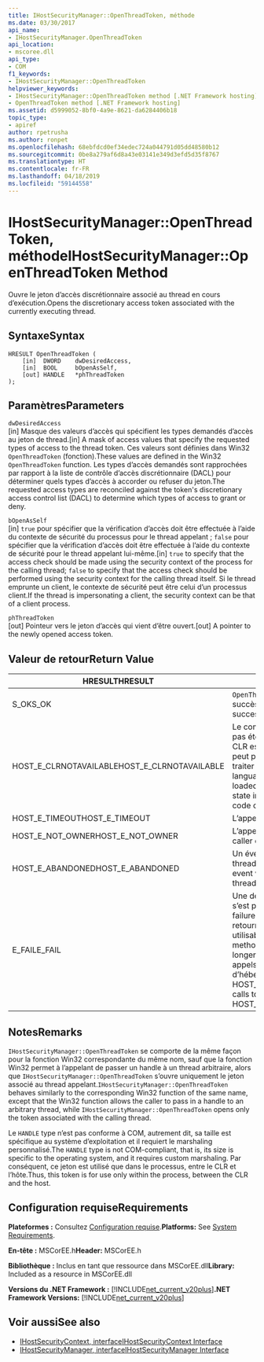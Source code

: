 ```yaml
---
title: IHostSecurityManager::OpenThreadToken, méthode
ms.date: 03/30/2017
api_name:
- IHostSecurityManager.OpenThreadToken
api_location:
- mscoree.dll
api_type:
- COM
f1_keywords:
- IHostSecurityManager::OpenThreadToken
helpviewer_keywords:
- IHostSecurityManager::OpenThreadToken method [.NET Framework hosting]
- OpenThreadToken method [.NET Framework hosting]
ms.assetid: d5999052-8bf0-4a9e-8621-da6284406b18
topic_type:
- apiref
author: rpetrusha
ms.author: ronpet
ms.openlocfilehash: 68ebfdcd0ef34edec724a044791d05dd48580b12
ms.sourcegitcommit: 0be8a279af6d8a43e03141e349d3efd5d35f8767
ms.translationtype: HT
ms.contentlocale: fr-FR
ms.lasthandoff: 04/18/2019
ms.locfileid: "59144558"
---
```

# <a name="ihostsecuritymanageropenthreadtoken-method"></a><span data-ttu-id="8da92-102">IHostSecurityManager::OpenThreadToken, méthode</span><span class="sxs-lookup"><span data-stu-id="8da92-102">IHostSecurityManager::OpenThreadToken Method</span></span>
<span data-ttu-id="8da92-103">Ouvre le jeton d’accès discrétionnaire associé au thread en cours d’exécution.</span><span class="sxs-lookup"><span data-stu-id="8da92-103">Opens the discretionary access token associated with the currently executing thread.</span></span>  
  
## <a name="syntax"></a><span data-ttu-id="8da92-104">Syntaxe</span><span class="sxs-lookup"><span data-stu-id="8da92-104">Syntax</span></span>  
  
```  
HRESULT OpenThreadToken (  
    [in]  DWORD    dwDesiredAccess,   
    [in]  BOOL     bOpenAsSelf,   
    [out] HANDLE   *phThreadToken  
);  
```  
  
## <a name="parameters"></a><span data-ttu-id="8da92-105">Paramètres</span><span class="sxs-lookup"><span data-stu-id="8da92-105">Parameters</span></span>  
 `dwDesiredAccess`  
 <span data-ttu-id="8da92-106">[in] Masque des valeurs d’accès qui spécifient les types demandés d’accès au jeton de thread.</span><span class="sxs-lookup"><span data-stu-id="8da92-106">[in] A mask of access values that specify the requested types of access to the thread token.</span></span> <span data-ttu-id="8da92-107">Ces valeurs sont définies dans Win32 `OpenThreadToken` (fonction).</span><span class="sxs-lookup"><span data-stu-id="8da92-107">These values are defined in the Win32 `OpenThreadToken` function.</span></span> <span data-ttu-id="8da92-108">Les types d’accès demandés sont rapprochées par rapport à la liste de contrôle d’accès discrétionnaire (DACL) pour déterminer quels types d’accès à accorder ou refuser du jeton.</span><span class="sxs-lookup"><span data-stu-id="8da92-108">The requested access types are reconciled against the token's discretionary access control list (DACL) to determine which types of access to grant or deny.</span></span>  
  
 `bOpenAsSelf`  
 <span data-ttu-id="8da92-109">[in] `true` pour spécifier que la vérification d’accès doit être effectuée à l’aide du contexte de sécurité du processus pour le thread appelant ; `false` pour spécifier que la vérification d’accès doit être effectuée à l’aide du contexte de sécurité pour le thread appelant lui-même.</span><span class="sxs-lookup"><span data-stu-id="8da92-109">[in] `true` to specify that the access check should be made using the security context of the process for the calling thread; `false` to specify that the access check should be performed using the security context for the calling thread itself.</span></span> <span data-ttu-id="8da92-110">Si le thread emprunte un client, le contexte de sécurité peut être celui d’un processus client.</span><span class="sxs-lookup"><span data-stu-id="8da92-110">If the thread is impersonating a client, the security context can be that of a client process.</span></span>  
  
 `phThreadToken`  
 <span data-ttu-id="8da92-111">[out] Pointeur vers le jeton d’accès qui vient d’être ouvert.</span><span class="sxs-lookup"><span data-stu-id="8da92-111">[out] A pointer to the newly opened access token.</span></span>  
  
## <a name="return-value"></a><span data-ttu-id="8da92-112">Valeur de retour</span><span class="sxs-lookup"><span data-stu-id="8da92-112">Return Value</span></span>  
  
|<span data-ttu-id="8da92-113">HRESULT</span><span class="sxs-lookup"><span data-stu-id="8da92-113">HRESULT</span></span>|<span data-ttu-id="8da92-114">Description</span><span class="sxs-lookup"><span data-stu-id="8da92-114">Description</span></span>|  
|-------------|-----------------|  
|<span data-ttu-id="8da92-115">S_OK</span><span class="sxs-lookup"><span data-stu-id="8da92-115">S_OK</span></span>|<span data-ttu-id="8da92-116">`OpenThreadToken` retourné avec succès.</span><span class="sxs-lookup"><span data-stu-id="8da92-116">`OpenThreadToken` returned successfully.</span></span>|  
|<span data-ttu-id="8da92-117">HOST_E_CLRNOTAVAILABLE</span><span class="sxs-lookup"><span data-stu-id="8da92-117">HOST_E_CLRNOTAVAILABLE</span></span>|<span data-ttu-id="8da92-118">Le common language runtime (CLR) n’a pas été chargé dans un processus ou le CLR est dans un état dans lequel il ne peut pas exécuter le code managé ou traiter l’appel avec succès.</span><span class="sxs-lookup"><span data-stu-id="8da92-118">The common language runtime (CLR) has not been loaded into a process, or the CLR is in a state in which it cannot run managed code or process the call successfully.</span></span>|  
|<span data-ttu-id="8da92-119">HOST_E_TIMEOUT</span><span class="sxs-lookup"><span data-stu-id="8da92-119">HOST_E_TIMEOUT</span></span>|<span data-ttu-id="8da92-120">L’appel a expiré.</span><span class="sxs-lookup"><span data-stu-id="8da92-120">The call timed out.</span></span>|  
|<span data-ttu-id="8da92-121">HOST_E_NOT_OWNER</span><span class="sxs-lookup"><span data-stu-id="8da92-121">HOST_E_NOT_OWNER</span></span>|<span data-ttu-id="8da92-122">L’appelant ne possède pas le verrou.</span><span class="sxs-lookup"><span data-stu-id="8da92-122">The caller does not own the lock.</span></span>|  
|<span data-ttu-id="8da92-123">HOST_E_ABANDONED</span><span class="sxs-lookup"><span data-stu-id="8da92-123">HOST_E_ABANDONED</span></span>|<span data-ttu-id="8da92-124">Un événement a été annulé alors qu’un thread bloqué ou Fibre l’attendait.</span><span class="sxs-lookup"><span data-stu-id="8da92-124">An event was canceled while a blocked thread or fiber was waiting on it.</span></span>|  
|<span data-ttu-id="8da92-125">E_FAIL</span><span class="sxs-lookup"><span data-stu-id="8da92-125">E_FAIL</span></span>|<span data-ttu-id="8da92-126">Une défaillance catastrophique inconnue s’est produite.</span><span class="sxs-lookup"><span data-stu-id="8da92-126">An unknown catastrophic failure occurred.</span></span> <span data-ttu-id="8da92-127">Lorsqu’une méthode retourne E_FAIL, le CLR n’est plus utilisable au sein du processus.</span><span class="sxs-lookup"><span data-stu-id="8da92-127">When a method returns E_FAIL, the CLR is no longer usable within the process.</span></span> <span data-ttu-id="8da92-128">Les appels suivants aux méthodes d’hébergement retournent HOST_E_CLRNOTAVAILABLE.</span><span class="sxs-lookup"><span data-stu-id="8da92-128">Subsequent calls to hosting methods return HOST_E_CLRNOTAVAILABLE.</span></span>|  
  
## <a name="remarks"></a><span data-ttu-id="8da92-129">Notes</span><span class="sxs-lookup"><span data-stu-id="8da92-129">Remarks</span></span>  
 <span data-ttu-id="8da92-130">`IHostSecurityManager::OpenThreadToken` se comporte de la même façon pour la fonction Win32 correspondante du même nom, sauf que la fonction Win32 permet à l’appelant de passer un handle à un thread arbitraire, alors que `IHostSecurityManager::OpenThreadToken` s’ouvre uniquement le jeton associé au thread appelant.</span><span class="sxs-lookup"><span data-stu-id="8da92-130">`IHostSecurityManager::OpenThreadToken` behaves similarly to the corresponding Win32 function of the same name, except that the Win32 function allows the caller to pass in a handle to an arbitrary thread, while `IHostSecurityManager::OpenThreadToken` opens only the token associated with the calling thread.</span></span>  
  
 <span data-ttu-id="8da92-131">Le `HANDLE` type n’est pas conforme à COM, autrement dit, sa taille est spécifique au système d’exploitation et il requiert le marshaling personnalisé.</span><span class="sxs-lookup"><span data-stu-id="8da92-131">The `HANDLE` type is not COM-compliant, that is, its size is specific to the operating system, and it requires custom marshaling.</span></span> <span data-ttu-id="8da92-132">Par conséquent, ce jeton est utilisé que dans le processus, entre le CLR et l’hôte.</span><span class="sxs-lookup"><span data-stu-id="8da92-132">Thus, this token is for use only within the process, between the CLR and the host.</span></span>  
  
## <a name="requirements"></a><span data-ttu-id="8da92-133">Configuration requise</span><span class="sxs-lookup"><span data-stu-id="8da92-133">Requirements</span></span>  
 <span data-ttu-id="8da92-134">**Plateformes :** Consultez [Configuration requise](../../../../docs/framework/get-started/system-requirements.md).</span><span class="sxs-lookup"><span data-stu-id="8da92-134">**Platforms:** See [System Requirements](../../../../docs/framework/get-started/system-requirements.md).</span></span>  
  
 <span data-ttu-id="8da92-135">**En-tête :** MSCorEE.h</span><span class="sxs-lookup"><span data-stu-id="8da92-135">**Header:** MSCorEE.h</span></span>  
  
 <span data-ttu-id="8da92-136">**Bibliothèque :** Inclus en tant que ressource dans MSCorEE.dll</span><span class="sxs-lookup"><span data-stu-id="8da92-136">**Library:** Included as a resource in MSCorEE.dll</span></span>  
  
 <span data-ttu-id="8da92-137">**Versions du .NET Framework :** [!INCLUDE[net_current_v20plus](../../../../includes/net-current-v20plus-md.md)]</span><span class="sxs-lookup"><span data-stu-id="8da92-137">**.NET Framework Versions:** [!INCLUDE[net_current_v20plus](../../../../includes/net-current-v20plus-md.md)]</span></span>  
  
## <a name="see-also"></a><span data-ttu-id="8da92-138">Voir aussi</span><span class="sxs-lookup"><span data-stu-id="8da92-138">See also</span></span>

- [<span data-ttu-id="8da92-139">IHostSecurityContext, interface</span><span class="sxs-lookup"><span data-stu-id="8da92-139">IHostSecurityContext Interface</span></span>](../../../../docs/framework/unmanaged-api/hosting/ihostsecuritycontext-interface.md)
- [<span data-ttu-id="8da92-140">IHostSecurityManager, interface</span><span class="sxs-lookup"><span data-stu-id="8da92-140">IHostSecurityManager Interface</span></span>](../../../../docs/framework/unmanaged-api/hosting/ihostsecuritymanager-interface.md)
